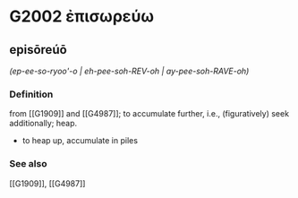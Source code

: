 # G2002 ἐπισωρεύω

## episōreúō

_(ep-ee-so-ryoo'-o | eh-pee-soh-REV-oh | ay-pee-soh-RAVE-oh)_

### Definition

from [[G1909]] and [[G4987]]; to accumulate further, i.e., (figuratively) seek additionally; heap.

- to heap up, accumulate in piles

### See also

[[G1909]], [[G4987]]

